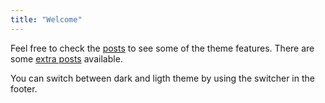 ```yaml
---
title: "Welcome"
---
```


Feel free to check the [posts](/posts) to see some of the theme features. There are some [extra posts](/tags/extra) available.

You can switch between dark and ligth theme by using the switcher in the
footer.
